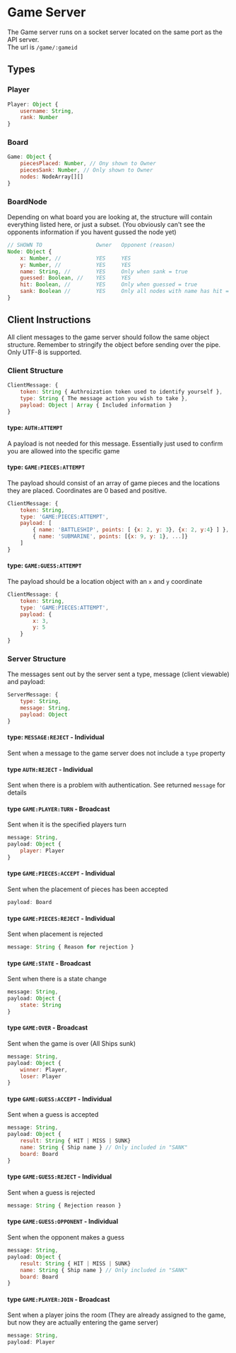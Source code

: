 # Game Server

The Game server runs on a socket server located on the same port as the API server.    
The url is `/game/:gameid`

## Types

### Player
```javascript
Player: Object {
    username: String,
    rank: Number
}
```

### Board
```javascript
Game: Object {
    piecesPlaced: Number, // Ony shown to Owner
    piecesSank: Number, // Only shown to Owner
    nodes: NodeArray[][]
}
```

### BoardNode
Depending on what board you are looking at, the structure will contain everything listed here, or just a subset. (You obviously can't see the opponents information if you havent gussed the node yet)
```javascript
// SHOWN TO                 Owner   Opponent (reason)
Node: Object {
    x: Number, //           YES     YES
    y: Number, //           YES     YES 
    name: String, //        YES     Only when sank = true
    guessed: Boolean, //    YES     YES
    hit: Boolean, //        YES     Only when guessed = true
    sank: Boolean //        YES     Only all nodes with name has hit = true
}
```

## Client Instructions

All client messages to the game server should follow the same object structure. Remember to stringify the object before sending over the pipe. Only UTF-8 is supported.

### Client Structure
```javascript
ClientMessage: {
    token: String { Authroization token used to identify yourself },
    type: String { The message action you wish to take },
    payload: Object | Array { Included information }
}
```

#### type: `AUTH:ATTEMPT`
A payload is not needed for this message. Essentially just used to confirm you are allowed into the specific game

#### type: `GAME:PIECES:ATTEMPT`
The payload should consist of an array of game pieces and the locations they are placed. Coordinates are 0 based and positive.

```javascript
ClientMessage: {
    token: String,
    type: 'GAME:PIECES:ATTEMPT',
    payload: [
        { name: 'BATTLESHIP', points: [ {x: 2, y: 3}, {x: 2, y:4} ] },
        { name: 'SUBMARINE', points: [{x: 9, y: 1}, ...]}
    ]
}
```

#### type: `GAME:GUESS:ATTEMPT`
The payload should be a location object with an `x` and `y` coordinate

```javascript
ClientMessage: {
    token: String,
    type: 'GAME:PIECES:ATTEMPT',
    payload: {
        x: 3,
        y: 5
    }
}
```

### Server Structure
The messages sent out by the server sent a type, message (client viewable) and payload: 

```javascript
ServerMessage: {
    type: String,
    message: String,
    payload: Object
}
```

#### type: `MESSAGE:REJECT` - Individual
Sent when a message to the game server does not include a `type` property

#### type `AUTH:REJECT` - Individual
Sent when there is a problem with authentication. See returned `message` for details

#### type `GAME:PLAYER:TURN` - Broadcast
Sent when it is the specified players turn
```javascript
message: String,
payload: Object {
    player: Player
}
```

#### type `GAME:PIECES:ACCEPT` - Individual
Sent when the placement of pieces has been accepted
```javascript
payload: Board
```

#### type `GAME:PIECES:REJECT` - Individual
Sent when placement is rejected
```javascript
message: String { Reason for rejection }
```

#### type `GAME:STATE` - Broadcast
Sent when there is a state change
```javascript
message: String,
payload: Object {
    state: String
}
```

#### type `GAME:OVER` - Broadcast
Sent when the game is over (All Ships sunk)
```javascript
message: String,
payload: Object {
    winner: Player,
    loser: Player
}
```

#### type `GAME:GUESS:ACCEPT` - Individual
Sent when a guess is accepted
```javascript
message: String, 
payload: Object {
    result: String { HIT | MISS | SUNK}
    name: String { Ship name } // Only included in "SANK"
    board: Board
}
```

#### type `GAME:GUESS:REJECT` - Individual
Sent when a guess is rejected
```javascript
message: String { Rejection reason }
```

#### type `GAME:GUESS:OPPONENT` - Individual
Sent when the opponent makes a guess
```javascript
message: String, 
payload: Object {
    result: String { HIT | MISS | SUNK}
    name: String { Ship name } // Only included in "SANK"
    board: Board
}
```

#### type `GAME:PLAYER:JOIN` - Broadcast
Sent when a player joins the room (They are already assigned to the game, but now they are actually entering the game server)
```javascript
message: String,
payload: Player
```



